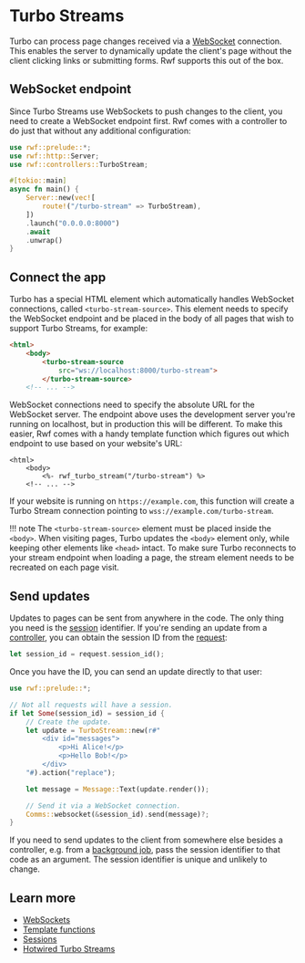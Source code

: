 # Turbo Streams

Turbo can process page changes received via a [WebSocket](../../controllers/websockets.md) connection. This enables the server to dynamically update the client's page without the client clicking links or submitting forms. Rwf supports this out of the box.

## WebSocket endpoint

Since Turbo Streams use WebSockets to push changes to the client, you need to create a WebSocket endpoint first. Rwf comes with a controller to do just that without any additional configuration:

```rust
use rwf::prelude::*;
use rwf::http::Server;
use rwf::controllers::TurboStream;

#[tokio::main]
async fn main() {
    Server::new(vec![
        route!("/turbo-stream" => TurboStream),
    ])
    .launch("0.0.0.0:8000")
    .await
    .unwrap()
}
```

## Connect the app

Turbo has a special HTML element which automatically handles WebSocket connections, called `<turbo-stream-source>`. This element needs to specify the WebSocket endpoint and be placed in the body of all pages that wish to support Turbo Streams, for example:

```html
<html>
    <body>
        <turbo-stream-source
            src="ws://localhost:8000/turbo-stream">
        </turbo-stream-source>
    <!-- ... -->
```

WebSocket connections need to specify the absolute URL for the WebSocket server. The endpoint above uses the development server you're running on localhost, but in production this will be different. To make this easier, Rwf comes with a handy template function which figures out which endpoint to use based on your website's URL:

```erb
<html>
    <body>
        <%- rwf_turbo_stream("/turbo-stream") %>
    <!-- ... -->
```

If your website is running on `https://example.com`, this function will create a Turbo Stream connection pointing to `wss://example.com/turbo-stream`.

!!! note
    The `<turbo-stream-source>` element must be placed inside the `<body>`. When visiting pages, Turbo updates the `<body>` element only, while keeping other elements like `<head>` intact. To make sure
    Turbo reconnects to your stream endpoint when loading a page, the stream element needs to be recreated on each page visit.

## Send updates

Updates to pages can be sent from anywhere in the code. The only thing you need is the [session](../../controllers/sessions.md) identifier. If you're sending an update from a [controller](../../controllers/index.md), you can obtain the session ID from the [request](../../controllers/request.md):

```rust
let session_id = request.session_id();
```

Once you have the ID, you can send an update directly to that user:

```rust
use rwf::prelude::*;

// Not all requests will have a session.
if let Some(session_id) = session_id {
    // Create the update.
    let update = TurboStream::new(r#"
        <div id="messages">
            <p>Hi Alice!</p>
            <p>Hello Bob!</p>
        </div>
    "#).action("replace");

    let message = Message::Text(update.render());

    // Send it via a WebSocket connection.
    Comms::websocket(&session_id).send(message)?;
}
```

If you need to send updates to the client from somewhere else besides a controller, e.g. from a [background job](../../background-jobs/index.md), pass the session identifier to that code as an argument. The session identifier is unique and unlikely to change.

## Learn more

- [WebSockets](../../controllers/websockets.md)
- [Template functions](../templates/functions.md)
- [Sessions](../../controllers/sessions.md)
- [Hotwired Turbo Streams](https://turbo.hotwired.dev/handbook/streams)
